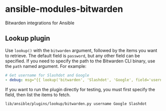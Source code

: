 # ansible-modules-bitwarden

Bitwarden integrations for Ansible

## Lookup plugin

Use `lookup()` with the `bitwarden` argument, followed by the items you want to retrieve. The default field is `password`, but any other field can be specified. If you need to specify the path to the Bitwarden CLI binary, use the `path` named argument. For example:

```yaml
# Get username for Slashdot and Google
- debug: msg="{{ lookup('bitwarden', 'Slashdot', 'Google', field='username', path='/not/in/my/path/bw') }}"
```

If you want to run the plugin directly for testing, you must first specify the field, then list the items to fetch.

```bash
lib/ansible/plugins/lookup/bitwarden.py username Google Slashdot
```
